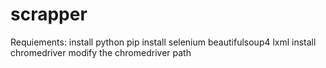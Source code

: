 # scrapper
Requiements:
install python 
pip install selenium beautifulsoup4 lxml
install chromedriver
modify the chromedriver path


